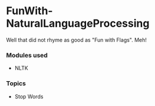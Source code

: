 # FunWith-NaturalLanguageProcessing
Well that did not rhyme as good as "Fun with Flags". Meh!


### Modules used 
* NLTK


### Topics 
* Stop Words

